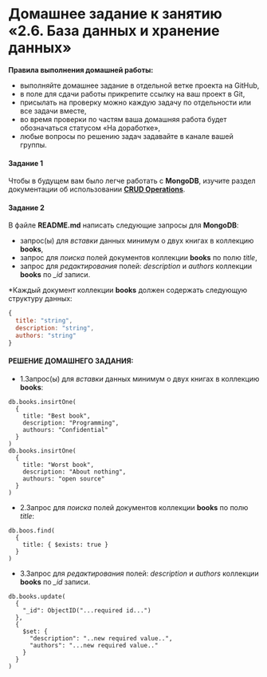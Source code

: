 # Домашнее задание к занятию «2.6. База данных и хранение данных»

**Правила выполнения домашней работы:** 
* выполняйте домашнее задание в отдельной ветке проекта на GitHub,
* в поле для сдачи работы прикрепите ссылку на ваш проект в Git,
* присылать на проверку можно каждую задачу по отдельности или все задачи вместе, 
* во время проверки по частям ваша домашняя работа будет обозначаться статусом «На доработке»,
* любые вопросы по решению задач задавайте в канале вашей группы.


#### Задание 1
Чтобы в будущем вам было легче работать с **MongoDB**, изучите раздел 
документации об использовании [**CRUD Operations**](https://docs.mongodb.com/manual/crud/).

#### Задание 2
В файле **README.md** написать следующие запросы для **MongoDB**:
 - запрос(ы) для *вставки* данных минимум о двух книгах в коллекцию **books**,
 - запрос для *поиска* полей документов коллекции **books** по полю *title*,
 - запрос для *редактирования* полей: *description* и *authors* коллекции **books** по *_id* записи.
 
*Каждый документ коллекции **books** должен содержать следующую структуру данных: 
```javascript
{
  title: "string",
  description: "string",
  authors: "string"
}
``` 
#### РЕШЕНИЕ ДОМАШНЕГО ЗАДАНИЯ:

* 1.Запрос(ы) для *вставки* данных минимум о двух книгах в коллекцию **books**:
````
db.books.insirtOne(
  {
    title: "Best book",
    description: "Programming",
    authours: "Confidential"
  }
)
db.books.insirtOne(
  {
    title: "Worst book",
    description: "About nothing",
    authours: "open source"
  }
)
````
* 2.Запрос для *поиска* полей документов коллекции **books** по полю *title*:
````
db.boos.find(
  {
    title: { $exists: true }
  }
)
````
* 3.Запрос для *редактирования* полей: *description* и *authors* коллекции **books** по *_id* записи.
````
db.books.update(
  {
    "_id": ObjectID("...required id...")
  },
  {
    $set: {
      "description": "..new required value..",
      "authors": "...new required value.."
    }
  }
)
````




